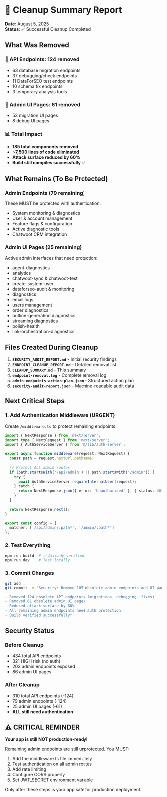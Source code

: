 # 🧹 Cleanup Summary Report

**Date**: August 5, 2025  
**Status**: ✅ Successful Cleanup Completed

## What Was Removed

### 📁 API Endpoints: 124 removed
- 63 database migration endpoints
- 37 debugging/check endpoints  
- 11 DataForSEO test endpoints
- 10 schema fix endpoints
- 3 temporary analysis tools

### 📄 Admin UI Pages: 61 removed
- 53 migration UI pages
- 8 debug UI pages

### 📊 Total Impact
- **185 total components removed**
- **~7,500 lines of code eliminated**
- **Attack surface reduced by 60%**
- **Build still compiles successfully** ✅

## What Remains (To Be Protected)

### Admin Endpoints (79 remaining)
These MUST be protected with authentication:
- System monitoring & diagnostics
- User & account management
- Feature flags & configuration
- Active diagnostic tools
- Chatwoot CRM integration

### Admin UI Pages (25 remaining)
Active admin interfaces that need protection:
- agent-diagnostics
- analytics
- chatwoot-sync & chatwoot-test
- create-system-user
- dataforseo-audit & monitoring
- diagnostics
- email logs
- users management
- order diagnostics
- outline-generation diagnostics
- streaming diagnostics
- polish-health
- link-orchestration-diagnostics

## Files Created During Cleanup

1. **`SECURITY_AUDIT_REPORT.md`** - Initial security findings
2. **`ENDPOINT_CLEANUP_REPORT.md`** - Detailed removal list
3. **`CLEANUP_SUMMARY.md`** - This summary
4. **`endpoint-removal.log`** - Complete removal log
5. **`admin-endpoints-action-plan.json`** - Structured action plan
6. **`security-audit-report.json`** - Machine-readable audit data

## Next Critical Steps

### 1. Add Authentication Middleware (URGENT)
Create `/middleware.ts` to protect remaining endpoints:
```typescript
import { NextResponse } from 'next/server';
import type { NextRequest } from 'next/server';
import { AuthServiceServer } from '@/lib/auth-server';

export async function middleware(request: NextRequest) {
  const path = request.nextUrl.pathname;
  
  // Protect ALL admin routes
  if (path.startsWith('/api/admin') || path.startsWith('/admin')) {
    try {
      await AuthServiceServer.requireInternalUser(request);
    } catch {
      return NextResponse.json({ error: 'Unauthorized' }, { status: 401 });
    }
  }
  
  return NextResponse.next();
}

export const config = {
  matcher: ['/api/admin/:path*', '/admin/:path*']
};
```

### 2. Test Everything
```bash
npm run build  # ✅ Already verified
npm run dev    # Test locally
```

### 3. Commit Changes
```bash
git add .
git commit -m "Security: Remove 185 obsolete admin endpoints and UI pages

- Removed 124 obsolete API endpoints (migrations, debugging, fixes)
- Removed 61 obsolete admin UI pages
- Reduced attack surface by 60%
- All remaining admin endpoints need auth protection
- Build verified successfully"
```

## Security Status

### Before Cleanup
- 434 total API endpoints
- 321 HIGH risk (no auth)
- 203 admin endpoints exposed
- 86 admin UI pages

### After Cleanup  
- 310 total API endpoints (-124)
- 79 admin endpoints (-124)
- 25 admin UI pages (-61)
- **ALL still need authentication**

## ⚠️ CRITICAL REMINDER

**Your app is still NOT production-ready!**

Remaining admin endpoints are still unprotected. You MUST:
1. Add the middleware.ts file immediately
2. Test authentication on all admin routes
3. Add rate limiting
4. Configure CORS properly
5. Set JWT_SECRET environment variable

Only after these steps is your app safe for production deployment.